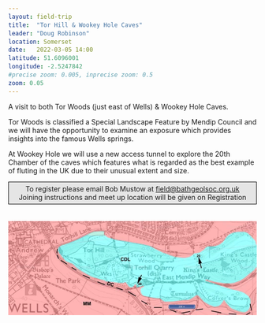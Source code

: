 ```yaml
---
layout: field-trip
title:  "Tor Hill & Wookey Hole Caves"
leader: "Doug Robinson"
location: Somerset
date:   2022-03-05 14:00
latitude: 51.6096001
longitude: -2.5247842
#precise zoom: 0.005, inprecise zoom: 0.5
zoom: 0.05
---
```

A visit to both Tor Woods (just east of Wells) & Wookey Hole Caves. 

Tor Woods is classified a Special Landscape Feature by Mendip Council and we will have the opportunity to examine an exposure which provides insights into the famous Wells springs.

At Wookey Hole we will use a new access tunnel to explore the 20th Chamber of the caves which features what is regarded as the best example of fluting in the UK due to their unusual extent and size.

<div style="    border: 1px solid black;
    padding: 5px;
    background-color: #e5e5e5;
    max-width: 600px;
    text-align: center;
    margin: auto;">To register please email Bob Mustow at <a href="mailto:field@bathgeolsoc.org.uk">field@bathgeolsoc.org.uk</a><br>
Joining instructions and meet up location will be given on Registration</div>
<br><br>
<img src="/assets/tor-hill-map.jpg">